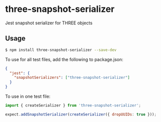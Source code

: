 # three-snapshot-serializer
Jest snapshot serializer for THREE objects

## Usage

```sh
$ npm install three-snapshot-serializer --save-dev
```

To use for all test files, add the following to package.json:

```json
{
  "jest": {
    "snapshotSerializers": ["three-snapshot-serializer"]
  }
}
```

To use in one test file:

```js
import { createSerializer } from 'three-snapshot-serializer';

expect.addSnapshotSerializer(createSerializer({ dropUUIDs: true }));
```
